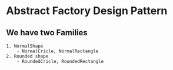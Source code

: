 # Abstract Factory Design Pattern
 ## We have two Families 
    1. NormalShape
        - NormalCricle, NormalRectangle
    2. Rounded shape
        - RoundedCricle, RoundedRectangle
   